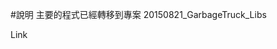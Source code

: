 #說明
主要的程式已經轉移到專案 20150821_GarbageTruck_Libs
<p></p>
<a helf="https://github.com/KeitaroChou/KlausJavaSource/tree/master/20150821_GarbageTruck_Libs">Link</a>
